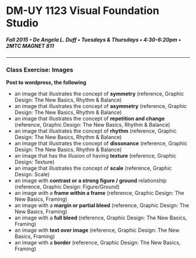 # DM-UY 1123 Visual Foundation Studio
##### Fall 2015 • De Angela L. Duff • Tuesdays & Thursdays • 4:30-6:20pm • 2MTC MAGNET 811 
---

### Class Exercise: Images
**Post to wordpress, the following**

* an image that illustrates the concept of **symmetry** (reference, Graphic Design: The New Basics, Rhythm & Balance)
* an image that illustrates the concept of **asymmetry** (reference, Graphic Design: The New Basics, Rhythm & Balance)
* an image that illustrates the concept of **repetition and change** (reference, Graphic Design: The New Basics, Rhythm & Balance)
* an image that illustrates the concept of **rhythm** (reference, Graphic Design: The New Basics, Rhythm & Balance)
* an image that illustrates the concept of **dissonance** (reference, Graphic Design: The New Basics, Rhythm & Balance)
* an image that has the illusion of having **texture** (reference, Graphic Design: Texture)
* an image that illustrates the concept of **scale** (reference, Graphic Design: Scale)
* an image with **contrast or a strong figure / ground** relationship (reference, Graphic Design: Figure/Ground)
* an image with a **frame within a frame** (reference, Graphic Design: The New Basics, Framing)
* an image with a **margin or partial bleed** (reference, Graphic Design: The New Basics, Framing)
* an image with a **full bleed** (reference, Graphic Design: The New Basics, Framing)
* an image with **text over image** (reference, Graphic Design: The New Basics, Framing)
* an image with a **border** (reference, Graphic Design: The New Basics, Framing)



